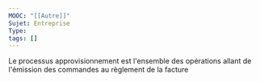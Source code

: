```yaml
---
MOOC: "[[Autre]]"
Sujet: Entreprise
Type: 
tags: []
---
```

Le processus approvisionnement est l'ensemble des opérations allant de l'émission des commandes au règlement de la facture